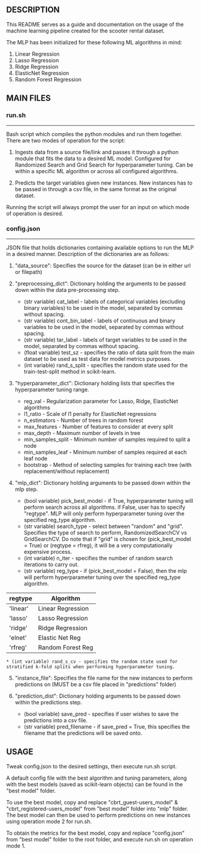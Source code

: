 
## DESCRIPTION ##
This README serves as a guide and documentation on the usage of the machine learning pipeline created for the scooter rental dataset.

The MLP has been initialized for these following ML algorithms in mind:
1) Linear Regression
2) Lasso Regression
3) Ridge Regression
4) ElasticNet Regression
5) Random Forest Regression


## MAIN FILES ##

### run.sh
----------
Bash script which compiles the python modules and run them together. 
There are two modes of operation for the script:

1) Ingests data from a source file/link and passes it through a python module that fits the data to a desired ML model.
Configured for Randomized Search and Grid Search for hyperparameter tuning. Can be within a specific ML algorithm or across all configured algorithms.

2) Predicts the target variables given new instances. New instances has to be passed in through a csv file, in the same format as the original dataset.

Running the script will always prompt the user for an input on which mode of operation is desired.


### config.json
---------------
JSON file that holds dictionaries containing available options to run the MLP in a desired manner.
Description of the dictionaries are as follows:
1) "data_source": Specifies the source for the dataset (can be in either url or filepath)

2) "preprocessing_dict": Dictionary holding the arguments to be passed down within the data pre-processing step.
	* (str variable) cat_label  - labels of categorical variables (excluding binary variables) to be used in the model, separated by commas without spacing.
	* (str variable) cont_bin_label  - labels of continuous and binary variables to be used in the model, separated by commas without spacing.
	* (str variable) tar_label - labels of target variables to be used in the model, separated by commas without spacing.
	* (float variable) test_sz - specifies the ratio of data split from the main dataset to be used as test data for model metrics purposes.
	* (int variable) rand_s_split - specifies the random state used for the train-test-split method in scikit-learn.

3) "hyperparameter_dict": Dictionary holding lists that specifies the hyperparameter tuning range.
	* reg_val - Regularization parameter for Lasso, Ridge, ElasticNet algorithms
	* l1_ratio - Scale of l1 penalty for ElasticNet regressions
	* n_estimators - Number of trees in random forest
	* max_features - Number of features to consider at every split
	* max_depth - Maximum number of levels in tree
	* min_samples_split - Minimum number of samples required to split a node
	* min_samples_leaf - Minimum number of samples required at each leaf node
	* bootstrap - Method of selecting samples for training each tree (with replacement/without replacement)

4) "mlp_dict": Dictionary holding arguments to be passed down within the mlp step.
	* (bool variable) pick_best_model - if True, hyperparameter tuning will perform search across all algorithms. if False, user has to specify "regtype". MLP will only perform hyperparameter tuning over the specified reg_type algorithm.
	* (str variable) search_type - select between "random" and "grid". Specifies the type of search to perform, RandomizedSearchCV vs GridSearchCV. Do note that if "grid" is chosen for (pick_best_model = True) or (regtype = rfreg), it will be a very computationally expensive process.
	* (int variable) n_iter - specifies the number of random search iterations to carry out.
	* (str variable) reg_type - if (pick_best_model = False), then the mlp will perform hyperparameter tuning over the specified reg_type algorithm.
	
| regtype       | Algorithm         |
| ------------- |-------------------|
| 'linear'      | Linear Regression |
| 'lasso'       | Lasso Regression  |
| 'ridge'       | Ridge Regression  | 
| 'elnet'       | Elastic Net Reg   |
| 'rfreg'       | Random Forest Reg |




	* (int variable) rand_s_cv - specifies the random state used for stratified k-fold splits when performing hyperparameter tuning.
	
	
	
	
5) "instance_file": Specifies the file name for the new instances to perform predictions on (MUST be a csv file placed in "predictions" folder)

6) "prediction_dist": Dictionary holding arguments to be passed down within the predictions step.
	* (bool variable) save_pred - specifies if user wishes to save the predictions into a csv file.
	* (str variable) pred_filename - if save_pred = True, this specifies the filename that the predictions will be saved onto.


## USAGE ##
Tweak config.json to the desired settings, then execute run.sh script.

A default config file with the best algorithm and tuning parameters, along with the best models (saved as scikit-learn objects) can be found in the "best model" folder.

To use the best model, copy and replace "cbrt_guest-users_model" & "cbrt_registered-users_model" from "best model" folder into "mlp" folder.
The best model can then be used to perform predictions on new instances using operation mode 2 for run.sh.

To obtain the metrics for the best model, copy and replace "config.json" from "best model" folder to the root folder, and execute run.sh on operation mode 1.

